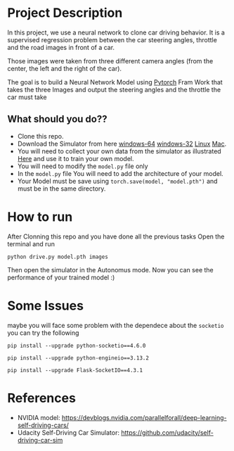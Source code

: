 # Project Description

In this project, we use a neural network to clone car driving behavior.  It is a supervised regression problem between the car steering angles, throttle and the road images in front of a car.  

Those images were taken from three different camera angles (from the center, the left and the right of the car).  

The goal is to build a Neural Network Model using [Pytorch](https://pytorch.org/) Fram Work that takes the three Images and output the steering angles and the throttle the car must take

## What should you do??

- Clone this repo.
- Download the Simulator from here [windows-64](https://d17h27t6h515a5.cloudfront.net/topher/2016/November/5831f3a4_simulator-windows-64/simulator-windows-64.zip) [windows-32](https://d17h27t6h515a5.cloudfront.net/topher/2016/November/5831f4b6_simulator-windows-32/simulator-windows-32.zip) [Linux](https://d17h27t6h515a5.cloudfront.net/topher/2016/November/5831f0f7_simulator-linux/simulator-linux.zip) [Mac](https://d17h27t6h515a5.cloudfront.net/topher/2016/November/5831f290_simulator-macos/simulator-macos.zip).
- You will need to collect your own data from the simulator as illustrated [Here](https://drive.google.com/file/d/12H6iWTMtMLTnDe89tX1HcXHGgKKbQZbg/view?usp=drive_link) and use it to train your own model.
- You will need to modify the `model.py` file only
- In the `model.py` file You will need to add the architecture of your model.
- Your Model must be save using `torch.save(model, "model.pth")` and must be in the same directory.

# How to run
After Clonning this repo and you have done all the previous tasks Open the terminal and run 

`python drive.py model.pth images`
 
Then open the simulator in the Autonomus mode. Now you can see the performance of your trained model :)

# Some Issues
maybe you will face some problem with the dependece about the `socketio` you can try the following
```
pip install --upgrade python-socketio==4.6.0

pip install --upgrade python-engineio==3.13.2

pip install --upgrade Flask-SocketIO==4.3.1
```

# References
- NVIDIA model: https://devblogs.nvidia.com/parallelforall/deep-learning-self-driving-cars/
- Udacity Self-Driving Car Simulator: https://github.com/udacity/self-driving-car-sim
